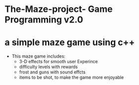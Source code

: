 <style>h1,h2,h3,h4 { border-bottom: 0; } </style>


# The-Maze-project- Game Programming v2.0
# a simple maze game using c++
- This maze game includes:
  - 3-D effects for smooth user Experince
  - difficulty levels with rewards
  - frost and guns with sound effcts
  - items to be shot, to make the game more enjoyable 

